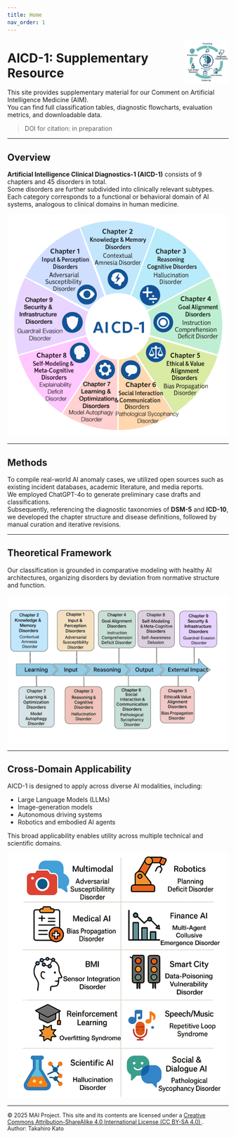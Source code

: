 ```yaml
---
title: Home
nav_order: 1
---
```

<img src="assets/figures/Fig15.png" alt="AICD Logo" width="100" align="right">

# AICD-1: Supplementary Resource

This site provides supplementary material for our Comment on Artificial Intelligence Medicine (AIM).  
You can find full classification tables, diagnostic flowcharts, evaluation metrics, and downloadable data.

> DOI for citation: in preparation
---

## Overview

**Artificial Intelligence Clinical Diagnostics-1 (AICD-1)** consists of 9 chapters and 45 disorders in total.  
Some disorders are further subdivided into clinically relevant subtypes. Each category corresponds to a functional or behavioral domain of AI systems, analogous to clinical domains in human medicine.

![Figure 1: AICD Overview Chart](assets/figures/Fig1.png)

---

## Methods

To compile real-world AI anomaly cases, we utilized open sources such as existing incident databases, academic literature, and media reports.  
We employed ChatGPT-4o to generate preliminary case drafts and classifications.  
Subsequently, referencing the diagnostic taxonomies of **DSM-5** and **ICD-10**, we developed the chapter structure and disease definitions, followed by manual curation and iterative revisions.

---

## Theoretical Framework

Our classification is grounded in comparative modeling with healthy AI architectures, organizing disorders by deviation from normative structure and function.

![Figure 2: Theoretical Model Diagram](assets/figures/Fig2.png)

---

## Cross-Domain Applicability

AICD-1 is designed to apply across diverse AI modalities, including:

- Large Language Models (LLMs)  
- Image-generation models  
- Autonomous driving systems  
- Robotics and embodied AI agents  

This broad applicability enables utility across multiple technical and scientific domains.

![Figure 3: Use Case Examples](assets/figures/Fig3.png)

---

<p style="font-size: 0.9em;">
  © 2025 MAI Project. This site and its contents are licensed under a 
  <a href="https://creativecommons.org/licenses/by-sa/4.0/" target="_blank">
    Creative Commons Attribution-ShareAlike 4.0 International License (CC BY-SA 4.0)
  </a>.<br>
  Author: Takahiro Kato
</p>

